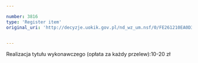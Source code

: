 ```yaml
---

number: 3816
type: 'Register item'
original_uri: 'http://decyzje.uokik.gov.pl/nd_wz_um.nsf/0/FE261210EA0D384FC1257A99003D5A06?OpenDocument'


---
```


Realizacja tytułu wykonawczego (opłata za każdy przelew):10-20 zł

